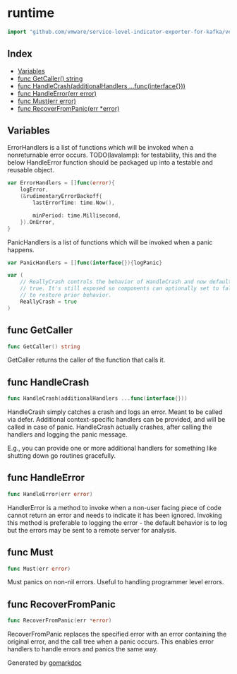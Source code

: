 <!-- Code generated by gomarkdoc. DO NOT EDIT -->

# runtime

```go
import "github.com/vmware/service-level-indicator-exporter-for-kafka/vendor/k8s.io/apimachinery/pkg/util/runtime"
```

## Index

- [Variables](<#variables>)
- [func GetCaller() string](<#func-getcaller>)
- [func HandleCrash(additionalHandlers ...func(interface{}))](<#func-handlecrash>)
- [func HandleError(err error)](<#func-handleerror>)
- [func Must(err error)](<#func-must>)
- [func RecoverFromPanic(err *error)](<#func-recoverfrompanic>)


## Variables

ErrorHandlers is a list of functions which will be invoked when a nonreturnable error occurs. TODO\(lavalamp\): for testability, this and the below HandleError function should be packaged up into a testable and reusable object.

```go
var ErrorHandlers = []func(error){
    logError,
    (&rudimentaryErrorBackoff{
        lastErrorTime: time.Now(),

        minPeriod: time.Millisecond,
    }).OnError,
}
```

PanicHandlers is a list of functions which will be invoked when a panic happens.

```go
var PanicHandlers = []func(interface{}){logPanic}
```

```go
var (
    // ReallyCrash controls the behavior of HandleCrash and now defaults
    // true. It's still exposed so components can optionally set to false
    // to restore prior behavior.
    ReallyCrash = true
)
```

## func GetCaller

```go
func GetCaller() string
```

GetCaller returns the caller of the function that calls it.

## func HandleCrash

```go
func HandleCrash(additionalHandlers ...func(interface{}))
```

HandleCrash simply catches a crash and logs an error. Meant to be called via defer.  Additional context\-specific handlers can be provided, and will be called in case of panic.  HandleCrash actually crashes, after calling the handlers and logging the panic message.

E.g., you can provide one or more additional handlers for something like shutting down go routines gracefully.

## func HandleError

```go
func HandleError(err error)
```

HandlerError is a method to invoke when a non\-user facing piece of code cannot return an error and needs to indicate it has been ignored. Invoking this method is preferable to logging the error \- the default behavior is to log but the errors may be sent to a remote server for analysis.

## func Must

```go
func Must(err error)
```

Must panics on non\-nil errors. Useful to handling programmer level errors.

## func RecoverFromPanic

```go
func RecoverFromPanic(err *error)
```

RecoverFromPanic replaces the specified error with an error containing the original error, and  the call tree when a panic occurs. This enables error handlers to handle errors and panics the same way.



Generated by [gomarkdoc](<https://github.com/princjef/gomarkdoc>)
